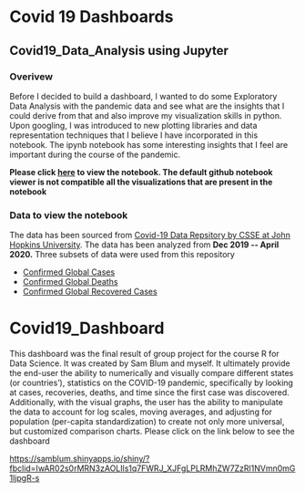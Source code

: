 # Covid 19 Dashboards

## Covid19_Data_Analysis using Jupyter

### Overivew
Before I decided to build a dashboard, I wanted to do some Exploratory Data Analysis with the pandemic data and see what are the insights that I could derive from that and also improve my visualization skills in python. Upon googling, I was introduced to new plotting libraries and data representation techniques that I believe I have incorporated in this notebook. The ipynb notebook has some interesting insights that I feel are important during the course of the pandemic.

**Please click [here](https://nbviewer.jupyter.org/github/Kuriankkr/Covid19_Data_Analysis/blob/master/Covid_19%20Analysis.ipynb) to view the notebook. The default github notebook viewer is not compatible all the visualizations that are present in the notebook**

### Data to view the notebook 
The data has been sourced from [Covid-19 Data Repsitory by CSSE at John Hopkins University](https://github.com/CSSEGISandData/COVID-19). The data has been analyzed from **Dec 2019 -- April 2020.** Three subsets of data were used from this repository
- [Confirmed Global Cases](https://raw.githubusercontent.com/CSSEGISandData/COVID-19/master/csse_covid_19_data/csse_covid_19_time_series)
- [Confirmed Global Deaths](https://github.com/CSSEGISandData/COVID-19/blob/master/csse_covid_19_data/csse_covid_19_time_series/time_series_covid19_deaths_global.csv)
- [Confirmed Global Recovered Cases](https://github.com/CSSEGISandData/COVID-19/blob/master/csse_covid_19_data/csse_covid_19_time_series/time_series_covid19_recovered_global.csv)





 
 # Covid19_Dashboard
 This dashboard was the final result of group project for the course R for Data Science. It was created by Sam Blum and myself. It      ultimately provide the end-user the ability to numerically and visually compare different states (or countries’), statistics on the COVID-19 pandemic, specifically by looking at cases, recoveries, deaths, and time since the first case was discovered. Additionally, with the visual graphs, the user has the ability to manipulate the data to account for log scales, moving averages, and adjusting for population (per-capita standardization) to create not only more universal, but customized comparison charts. Please click on the link below to see the dashboard
 
 https://samblum.shinyapps.io/shiny/?fbclid=IwAR02s0rMRN3zAOLIls1q7FWRJ_XJFgLPLRMhZW7ZzRl1NVmn0mG1ljpgR-s
